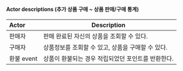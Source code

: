 #### Actor descriptions (추가 상품 구매 ~ 상품 판매/구매 통계)

| Actor                                | Description                                                  |
| :----------------------------------  | ------------------------------------------------------------ |
| 판매자                                 | 판매 완료된 자신의 상품을 조회할 수 있다.                             |
| 구매자                                 | 상품정보를 조회할 수 있고, 상품을 구매할 수 있다.                       |
| 환불 event                            | 상품이 환불되는 경우 적립되었던 포인트를 반환한다.                        | 
